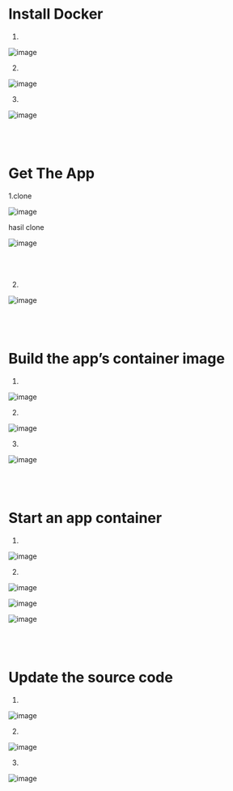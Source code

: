 # Install Docker

1.
![image](https://github.com/Dean-182/tekn-cloud-computing/blob/main/minggu-07/image_latihan/Untitled.png)

2.
![image](https://github.com/Dean-182/tekn-cloud-computing/blob/main/minggu-07/image_latihan/Untitled1.png)

3.
![image](https://github.com/Dean-182/tekn-cloud-computing/blob/main/minggu-07/image_latihan/Untitled2.png)<br><br><br><br>

# Get The App


1.clone

![image](https://github.com/Dean-182/tekn-cloud-computing/blob/main/minggu-07/image_latihan/get%20start/Untitled.png)


hasil clone

![image](https://github.com/Dean-182/tekn-cloud-computing/blob/main/minggu-07/image_latihan/get%20start/clone.png)<br><br><br><br>


2. 
![image](https://github.com/Dean-182/tekn-cloud-computing/blob/main/minggu-07/image_latihan/get%20start/App.png)<br><br><br><br>


# Build the app’s container image

1.
![image](https://github.com/Dean-182/tekn-cloud-computing/blob/main/minggu-07/image_latihan/get%20start/dockerfile.png)


2.
![image](https://github.com/Dean-182/tekn-cloud-computing/blob/main/minggu-07/image_latihan/get%20start/adddockerfile.png)

3.
![image](https://github.com/Dean-182/tekn-cloud-computing/blob/main/minggu-07/image_latihan/get%20start/buildcontainer.png)<br><br><br><br>


# Start an app container

1.
![image](https://github.com/Dean-182/tekn-cloud-computing/blob/main/minggu-07/image_latihan/get%20start/dockerrun.png)

2.
![image](https://github.com/Dean-182/tekn-cloud-computing/blob/main/minggu-07/image_latihan/get%20start/browser.png)

![image](https://github.com/Dean-182/tekn-cloud-computing/blob/main/minggu-07/image_latihan/get%20start/additem.png)

![image](https://github.com/Dean-182/tekn-cloud-computing/blob/main/minggu-07/image_latihan/get%20start/containerdekstop.png)<br><br><br><br>

# Update the source code

1.
![image](https://github.com/Dean-182/tekn-cloud-computing/blob/main/minggu-07/image_latihan/get%20start/update%20application/updateapp.png)

2.
![image](https://github.com/Dean-182/tekn-cloud-computing/blob/main/minggu-07/image_latihan/get%20start/update%20application/dockerbuild2.png)

3.
![image](https://github.com/Dean-182/tekn-cloud-computing/blob/main/minggu-07/image_latihan/get%20start/update%20application/dockerrunerror.png)









